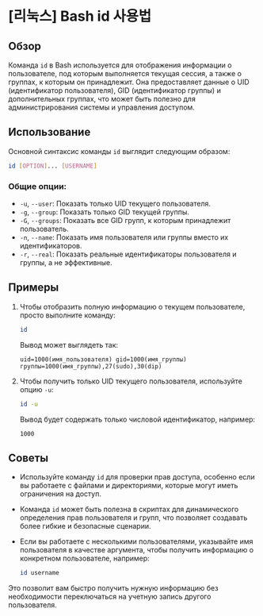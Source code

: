 # [리눅스] Bash id 사용법

## Обзор
Команда `id` в Bash используется для отображения информации о пользователе, под которым выполняется текущая сессия, а также о группах, к которым он принадлежит. Она предоставляет данные о UID (идентификатор пользователя), GID (идентификатор группы) и дополнительных группах, что может быть полезно для администрирования системы и управления доступом.

## Использование
Основной синтаксис команды `id` выглядит следующим образом:

```bash
id [OPTION]... [USERNAME]
```

### Общие опции:
- `-u`, `--user`: Показать только UID текущего пользователя.
- `-g`, `--group`: Показать только GID текущей группы.
- `-G`, `--groups`: Показать все GID групп, к которым принадлежит пользователь.
- `-n`, `--name`: Показать имя пользователя или группы вместо их идентификаторов.
- `-r`, `--real`: Показать реальные идентификаторы пользователя и группы, а не эффективные.

## Примеры
1. Чтобы отобразить полную информацию о текущем пользователе, просто выполните команду:

   ```bash
   id
   ```

   Вывод может выглядеть так:

   ```
   uid=1000(имя_пользователя) gid=1000(имя_группы) группы=1000(имя_группы),27(sudo),30(dip)
   ```

2. Чтобы получить только UID текущего пользователя, используйте опцию `-u`:

   ```bash
   id -u
   ```

   Вывод будет содержать только числовой идентификатор, например:

   ```
   1000
   ```

## Советы
- Используйте команду `id` для проверки прав доступа, особенно если вы работаете с файлами и директориями, которые могут иметь ограничения на доступ.
- Команда `id` может быть полезна в скриптах для динамического определения прав пользователя и групп, что позволяет создавать более гибкие и безопасные сценарии.
- Если вы работаете с несколькими пользователями, указывайте имя пользователя в качестве аргумента, чтобы получить информацию о конкретном пользователе, например:

   ```bash
   id username
   ``` 

Это позволит вам быстро получить нужную информацию без необходимости переключаться на учетную запись другого пользователя.